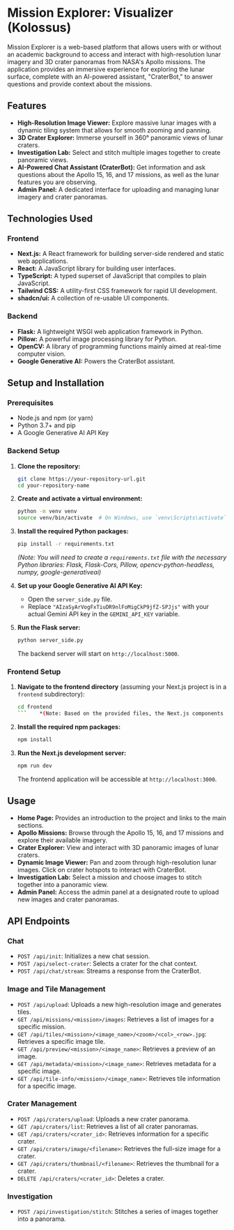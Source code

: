 # Mission Explorer: Visualizer (Kolossus)

Mission Explorer is a web-based platform that allows users with or without an academic background to access and interact with high-resolution lunar imagery and 3D crater panoramas from NASA's Apollo missions. The application provides an immersive experience for exploring the lunar surface, complete with an AI-powered assistant, "CraterBot," to answer questions and provide context about the missions.

## Features

*   **High-Resolution Image Viewer:** Explore massive lunar images with a dynamic tiling system that allows for smooth zooming and panning.
*   **3D Crater Explorer:** Immerse yourself in 360° panoramic views of lunar craters.
*   **Investigation Lab:** Select and stitch multiple images together to create panoramic views.
*   **AI-Powered Chat Assistant (CraterBot):** Get information and ask questions about the Apollo 15, 16, and 17 missions, as well as the lunar features you are observing.
*   **Admin Panel:** A dedicated interface for uploading and managing lunar imagery and crater panoramas.

## Technologies Used

### Frontend

*   **Next.js:** A React framework for building server-side rendered and static web applications.
*   **React:** A JavaScript library for building user interfaces.
*   **TypeScript:** A typed superset of JavaScript that compiles to plain JavaScript.
*   **Tailwind CSS:** A utility-first CSS framework for rapid UI development.
*   **shadcn/ui:** A collection of re-usable UI components.

### Backend

*   **Flask:** A lightweight WSGI web application framework in Python.
*   **Pillow:** A powerful image processing library for Python.
*   **OpenCV:** A library of programming functions mainly aimed at real-time computer vision.
*   **Google Generative AI:** Powers the CraterBot assistant.

## Setup and Installation

### Prerequisites

*   Node.js and npm (or yarn)
*   Python 3.7+ and pip
*   A Google Generative AI API Key

### Backend Setup

1.  **Clone the repository:**
    ```bash
    git clone https://your-repository-url.git
    cd your-repository-name
    ```

2.  **Create and activate a virtual environment:**
    ```bash
    python -m venv venv
    source venv/bin/activate  # On Windows, use `venv\Scripts\activate`
    ```

3.  **Install the required Python packages:**
    ```bash
    pip install -r requirements.txt
    ```
    *(Note: You will need to create a `requirements.txt` file with the necessary Python libraries: Flask, Flask-Cors, Pillow, opencv-python-headless, numpy, google-generativeai)*

4.  **Set up your Google Generative AI API Key:**
    *   Open the `server_side.py` file.
    *   Replace `"AIzaSyArVogFxTiuDR9nlFoMigCkP9jfZ-SPJjs"` with your actual Gemini API key in the `GEMINI_API_KEY` variable.

5.  **Run the Flask server:**
    ```bash
    python server_side.py
    ```
    The backend server will start on `http://localhost:5000`.

### Frontend Setup

1.  **Navigate to the frontend directory** (assuming your Next.js project is in a `frontend` subdirectory):
    ```bash
    cd frontend
    ```    *(Note: Based on the provided files, the Next.js components are in the root. You would typically have a `package.json` in the root of your frontend project.)*

2.  **Install the required npm packages:**
    ```bash
    npm install
    ```

3.  **Run the Next.js development server:**
    ```bash
    npm run dev
    ```
    The frontend application will be accessible at `http://localhost:3000`.

## Usage

*   **Home Page:** Provides an introduction to the project and links to the main sections.
*   **Apollo Missions:** Browse through the Apollo 15, 16, and 17 missions and explore their available imagery.
*   **Crater Explorer:** View and interact with 3D panoramic images of lunar craters.
*   **Dynamic Image Viewer:** Pan and zoom through high-resolution lunar images. Click on crater hotspots to interact with CraterBot.
*   **Investigation Lab:** Select a mission and choose images to stitch together into a panoramic view.
*   **Admin Panel:** Access the admin panel at a designated route to upload new images and crater panoramas.

## API Endpoints

### Chat

*   `POST /api/init`: Initializes a new chat session.
*   `POST /api/select-crater`: Selects a crater for the chat context.
*   `POST /api/chat/stream`: Streams a response from the CraterBot.

### Image and Tile Management

*   `POST /api/upload`: Uploads a new high-resolution image and generates tiles.
*   `GET /api/missions/<mission>/images`: Retrieves a list of images for a specific mission.
*   `GET /api/tiles/<mission>/<image_name>/<zoom>/<col>_<row>.jpg`: Retrieves a specific image tile.
*   `GET /api/preview/<mission>/<image_name>`: Retrieves a preview of an image.
*   `GET /api/metadata/<mission>/<image_name>`: Retrieves metadata for a specific image.
*   `GET /api/tile-info/<mission>/<image_name>`: Retrieves tile information for a specific image.

### Crater Management

*   `POST /api/craters/upload`: Uploads a new crater panorama.
*   `GET /api/craters/list`: Retrieves a list of all crater panoramas.
*   `GET /api/craters/<crater_id>`: Retrieves information for a specific crater.
*   `GET /api/craters/image/<filename>`: Retrieves the full-size image for a crater.
*   `GET /api/craters/thumbnail/<filename>`: Retrieves the thumbnail for a crater.
*   `DELETE /api/craters/<crater_id>`: Deletes a crater.

### Investigation

*   `POST /api/investigation/stitch`: Stitches a series of images together into a panorama.
